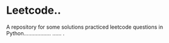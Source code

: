 # Leetcode..
A repository for some solutions practiced leetcode questions in Python.................. ......
.
